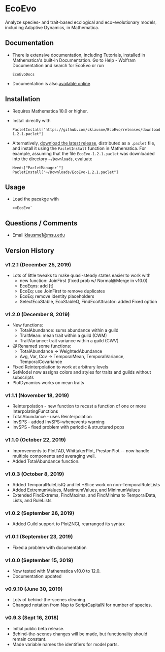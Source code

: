 # EcoEvo
Analyze species- and trait-based ecological and eco-evolutionary models, including Adaptive Dynamics, in Mathematica.

## Documentation

- There is extensive documentation, including Tutorials, installed in Mathematica's built-in Documentation.  Go to Help - Wolfram Documentation and search for EcoEvo or run

      EcoEvoDocs

- Documentation is also [available online](https://www.wolframcloud.com/obj/EcoEvo/docs/guide/EcoEvo.nb).

## Installation
- Requires Mathematica 10.0 or higher.

- Install directly with

      PacletInstall["https://github.com/cklausme/EcoEvo/releases/download/v1.2.1/EcoEvo-1.2.1.paclet"]

- Alternatively, [download the latest release](https://github.com/cklausme/EcoEvo/releases), distributed as a `.paclet` file, and install it using the `PacletInstall` function in Mathematica.  For example, assuming that the file `EcoEvo-1.2.1.paclet` was downloaded into the directory `~/Downloads`, evaluate

      Needs["PacletManager`"]
      PacletInstall["~/Downloads/EcoEvo-1.2.1.paclet"]

## Usage

- Load the pacakge with

      <<EcoEvo`

## Questions / Comments

- Email klausme1@msu.edu

## Version History

### v1.2.1 (December 25, 2019)

- Lots of little tweaks to make quasi-steady states easier to work with
  - new function: JoinFirst (fixed prob w/ Normal@Merge in v10.0)
  - EcoEqns: add [t]
  - EcoEq: use JoinFirst to remove duplicates
  - EcoEq: remove identity placeholders
  - SelectEcoStable, EcoStableQ, FindEcoAttractor: added Fixed option

### v1.2.0 (December 8, 2019)

- New functions:
    - TotalAbundance: sums abundance within a guild
    - TraitMean: mean trait within a guild (CWM)
    - TraitVariance: trait variance within a guild (CWV)
- 🙀 Renamed some functions:
    - TotalAbundance -> WeightedAbundance
    - Avg, Var, Cov -> TemporalMean, TemporalVariance, TemporalCovariance
- Fixed Reinterpolation to work at arbitrary levels
- SetModel now assigns colors and styles for traits and guilds without subscripts
- PlotDynamics works on mean traits

### v1.1.1 (November 18, 2019)

- Reinterpolation - new function to recast a function of one or more InterpolatingFunctions
- TotalAbundance - uses Reinterpolation
- InvSPS - added InvSPS::whenevents warning
- InvSPS - fixed problem with periodic & structured pops

### v1.1.0 (October 22, 2019)

 - Improvements to PlotTAD, WhittakerPlot, PrestonPlot -- now handle multiple components and averaging well.  
 - Added TotalAbundance function.
  
### v1.0.3 (October 8, 2019)

 - Added TemporalRuleListQ and let *Slice work on non-TemporalRuleLists
 - Added ExtremumValues, MaximumValues, and MinimumValues
 - Extended FindExtrema, FindMaxima, and FindMinima to TemporalData, Lists, and RuleLists

### v1.0.2 (September 26, 2019)

 - Added Guild support to PlotZNGI, rearranged its syntax 
 
### v1.0.1 (September 23, 2019)

 - Fixed a problem with documentation
 
### v1.0.0 (September 15, 2019)

 - Now tested with Mathematica v10.0 to 12.0.
 - Documentation updated

### v0.9.10 (June 30, 2019)

- Lots of behind-the-scenes cleaning.
- Changed notation from Nsp to ScriptCapitalN for number of species.

### v0.9.3 (Sept 16, 2018)

- Initial public beta release.
- Behind-the-scenes changes will be made, but functionality should remain constant.
- Made variable names the identifiers for model parts.
